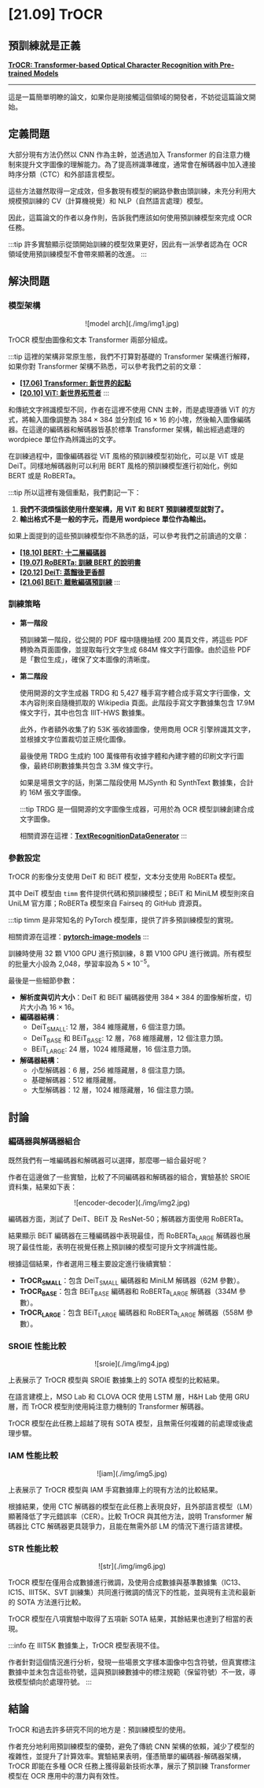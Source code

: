 # [21.09] TrOCR

## 預訓練就是正義

[**TrOCR: Transformer-based Optical Character Recognition with Pre-trained Models**](https://arxiv.org/abs/2109.10282)

---

這是一篇簡單明瞭的論文，如果你是剛接觸這個領域的開發者，不妨從這篇論文開始。

## 定義問題

大部分現有方法仍然以 CNN 作為主幹，並透過加入 Transformer 的自注意力機制來提升文字圖像的理解能力。為了提高辨識準確度，通常會在解碼器中加入連接時序分類（CTC）和外部語言模型。

這些方法雖然取得一定成效，但多數現有模型的網路參數由頭訓練，未充分利用大規模預訓練的 CV（計算機視覺）和 NLP（自然語言處理）模型。

因此，這篇論文的作者以身作則，告訴我們應該如何使用預訓練模型來完成 OCR 任務。

:::tip
許多實驗顯示從頭開始訓練的模型效果更好，因此有一派學者認為在 OCR 領域使用預訓練模型不會帶來顯著的改進。
:::

## 解決問題

### 模型架構

<div align="center">
<figure style={{"width": "90%"}}>
![model arch](./img/img1.jpg)
</figure>
</div>

TrOCR 模型由圖像和文本 Transformer 兩部分組成。

:::tip
這裡的架構非常原生態，我們不打算對基礎的 Transformer 架構進行解釋，如果你對 Transformer 架構不熟悉，可以參考我們之前的文章：

- [**[17.06] Transformer: 新世界的起點**](../../transformers/1706-transformer/index.md)
- [**[20.10] ViT: 新世界拓荒者**](../../vision-transformers/2010-vit/index.md)
  :::

和傳統文字辨識模型不同，作者在這裡不使用 CNN 主幹，而是處理遵循 ViT 的方式，將輸入圖像調整為 $384 \times 384$ 並分割成 $16 \times 16$ 的小塊，然後輸入圖像編碼器。在這邊的編碼器和解碼器皆基於標準 Transformer 架構，輸出經過處理的 wordpiece 單位作為辨識出的文字。

在訓練過程中，圖像編碼器從 ViT 風格的預訓練模型初始化，可以是 ViT 或是 DeiT。同樣地解碼器則可以利用 BERT 風格的預訓練模型進行初始化，例如 BERT 或是 RoBERTa。

:::tip
所以這裡有幾個重點，我們劃記一下：

1. **我們不須煩惱該使用什麼架構，用 ViT 和 BERT 預訓練模型就對了。**
2. **輸出格式不是一般的字元，而是用 wordpiece 單位作為輸出。**

如果上面提到的這些預訓練模型你不熟悉的話，可以參考我們之前讀過的文章：

- [**[18.10] BERT: 十二層編碼器**](../../transformers/1810-bert/index.md)
- [**[19.07] RoBERTa: 訓練 BERT 的說明書**](../../transformers/1907-roberta/index.md)
- [**[20.12] DeiT: 蒸餾後更香醇**](../../vision-transformers/2012-deit/index.md)
- [**[21.06] BEiT: 離散編碼預訓練**](../../vision-transformers/2106-beit/index.md)
  :::

### 訓練策略

- **第一階段**

  預訓練第一階段，從公開的 PDF 檔中隨機抽樣 200 萬頁文件，將這些 PDF 轉換為頁面圖像，並提取每行文字生成 684M 條文字行圖像。由於這些 PDF 是「數位生成」，確保了文本圖像的清晰度。

- **第二階段**

  使用開源的文字生成器 TRDG 和 5,427 種手寫字體合成手寫文字行圖像，文本內容則來自隨機抓取的 Wikipedia 頁面。此階段手寫文字數據集包含 17.9M 條文字行，其中也包含 IIIT-HWS 數據集。

  此外，作者額外收集了約 53K 張收據圖像，使用商用 OCR 引擎辨識其文字，並根據文字位置裁切並正規化圖像。

  最後使用 TRDG 生成約 100 萬條帶有收據字體和內建字體的印刷文字行圖像，最終印刷數據集共包含 3.3M 條文字行。

  如果是場景文字的話，則第二階段使用 MJSynth 和 SynthText 數據集，合計約 16M 張文字圖像。

  :::tip
  TRDG 是一個開源的文字圖像生成器，可用於為 OCR 模型訓練創建合成文字圖像。

  相關資源在這裡：[**TextRecognitionDataGenerator**](https://github.com/Belval/TextRecognitionDataGenerator)
  :::

### 參數設定

TrOCR 的影像分支使用 DeiT 和 BEiT 模型，文本分支使用 RoBERTa 模型。

其中 DeiT 模型由 `timm` 套件提供代碼和預訓練模型；BEiT 和 MiniLM 模型則來自 UniLM 官方庫；RoBERTa 模型來自 Fairseq 的 GitHub 資源頁。

:::tip
timm 是非常知名的 PyTorch 模型庫，提供了許多預訓練模型的實現。

相關資源在這裡：[**pytorch-image-models**](https://github.com/huggingface/pytorch-image-models)
:::

訓練時使用 32 顆 V100 GPU 進行預訓練，8 顆 V100 GPU 進行微調。所有模型的批量大小設為 2,048，學習率設為 $5 \times 10^{-5}$。

最後是一些細節參數：

- **解析度與切片大小**：DeiT 和 BEiT 編碼器使用 $384 \times 384$ 的圖像解析度，切片大小為 $16 \times 16$。
- **編碼器結構**：
  - $\text{DeiT}_{\text{SMALL}}$: 12 層，384 維隱藏層，6 個注意力頭。
  - $\text{DeiT}_{\text{BASE}}$ 和 $\text{BEiT}_{\text{BASE}}$: 12 層，768 維隱藏層，12 個注意力頭。
  - $\text{BEiT}_{\text{LARGE}}$: 24 層，1024 維隱藏層，16 個注意力頭。
- **解碼器結構**：
  - 小型解碼器：6 層，256 維隱藏層，8 個注意力頭。
  - 基礎解碼器：512 維隱藏層。
  - 大型解碼器：12 層，1024 維隱藏層，16 個注意力頭。

## 討論

### 編碼器與解碼器組合

既然我們有一堆編碼器和解碼器可以選擇，那麼哪一組合最好呢？

作者在這邊做了一些實驗，比較了不同編碼器和解碼器的組合，實驗基於 SROIE 資料集，結果如下表：

<div align="center">
<figure style={{"width": "80%"}}>
![encoder-decoder](./img/img2.jpg)
</figure>
</div>

編碼器方面，測試了 DeiT、BEiT 及 ResNet-50；解碼器方面使用 RoBERTa。

結果顯示 BEiT 編碼器在三種編碼器中表現最佳，而 RoBERTa$_{\text{LARGE}}$ 解碼器也展現了最佳性能，表明在視覺任務上預訓練的模型可提升文字辨識性能。

根據這個結果，作者選用三種主要設定進行後續實驗：

- **TrOCR$_{\text{SMALL}}$**：包含 DeiT$_{\text{SMALL}}$ 編碼器和 MiniLM 解碼器（62M 參數）。
- **TrOCR$_{\text{BASE}}$**：包含 BEiT$_{\text{BASE}}$ 編碼器和 RoBERTa$_{\text{LARGE}}$ 解碼器（334M 參數）。
- **TrOCR$_{\text{LARGE}}$**：包含 BEiT$_{\text{LARGE}}$ 編碼器和 RoBERTa$_{\text{LARGE}}$ 解碼器（558M 參數）。

### SROIE 性能比較

<div align="center">
<figure style={{"width": "70%"}}>
![sroie](./img/img4.jpg)
</figure>
</div>

上表展示了 TrOCR 模型與 SROIE 數據集上的 SOTA 模型的比較結果。

在語言建模上，MSO Lab 和 CLOVA OCR 使用 LSTM 層，H&H Lab 使用 GRU 層，而 TrOCR 模型則使用純注意力機制的 Transformer 解碼器。

TrOCR 模型在此任務上超越了現有 SOTA 模型，且無需任何複雜的前處理或後處理步驟。

### IAM 性能比較

<div align="center">
<figure style={{"width": "95%"}}>
![iam](./img/img5.jpg)
</figure>
</div>

上表展示了 TrOCR 模型與 IAM 手寫數據庫上的現有方法的比較結果。

根據結果，使用 CTC 解碼器的模型在此任務上表現良好，且外部語言模型（LM）顯著降低了字元錯誤率（CER）。比較 TrOCR 與其他方法，說明 Transformer 解碼器比 CTC 解碼器更具競爭力，且能在無需外部 LM 的情況下進行語言建模。

### STR 性能比較

<div align="center">
<figure style={{"width": "95%"}}>
![str](./img/img6.jpg)
</figure>
</div>

TrOCR 模型在僅用合成數據進行微調，及使用合成數據與基準數據集（IC13、IC15、IIIT5K、SVT 訓練集）共同進行微調的情況下的性能，並與現有主流和最新的 SOTA 方法進行比較。

TrOCR 模型在八項實驗中取得了五項新 SOTA 結果，其餘結果也達到了相當的表現。

:::info
在 IIIT5K 數據集上，TrOCR 模型表現不佳。

作者針對這個情況進行分析，發現一些場景文字樣本圖像中包含符號，但真實標注數據中並未包含這些符號，這與預訓練數據中的標注規範（保留符號）不一致，導致模型傾向於處理符號。
:::

## 結論

TrOCR 和過去許多研究不同的地方是：預訓練模型的使用。

作者充分地利用預訓練模型的優勢，避免了傳統 CNN 架構的依賴，減少了模型的複雜性，並提升了計算效率。實驗結果表明，僅憑簡單的編碼器-解碼器架構，TrOCR 即能在多種 OCR 任務上獲得最新技術水準，展示了預訓練 Transformer 模型在 OCR 應用中的潛力與有效性。
